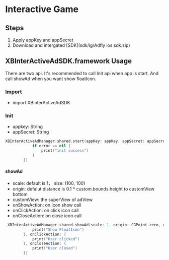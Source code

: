 
# Interactive Game


## Steps

1. Apply appKey and appSecret
2. Download and intergated [SDK](sdk/ig/Adfly ios sdk.zip)


## XBInterActiveAdSDK.framework Usage

There are two api. It's recommended to call Init api when app is start.
And call showAd when you want show floatIcon.

### Import
 * import XBInterActiveAdSDK

### Init
* appkey: String
* appSecret: String

``` swift 
XBInterActiveAdManager.shared.start(appKey: appKey, appSecret: appSecret, complete: { (error) in
            if error == nil {
                print("init success")
            }
        })

```
  
#### showAd
* scale:  default is 1， size: (100, 100)
* origin: defalut distance is  0.1 * custom.bounds.height  to customView bottom
* customView: the superView of adView
* onShowAction: on icon show call
* onClickAction: on click icon call
* onCloseAction: on close icon call

``` swift
 XBInterActiveAdManager.shared.showAd(scale: 1, origin: CGPoint.zero, customView: self.view, onShowAction: {
            print("Show FloatIcon")
        }, onClickAction: {
            print("User clicked")
        }, onCloseAction: {
            print("User closed")
        })

```
